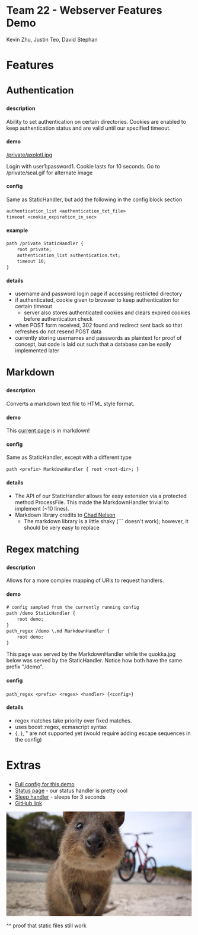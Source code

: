 <style>
html {max-width: 600px; margin-left: 20px;}
h2 {font-size: 30px;}
h3 {font-size: 25px;}
</style>

<title>Team 22</title>



# Team 22 - Webserver Features Demo

Kevin Zhu, Justin Teo, David Stephan

## Features

### Authentication

#### description

Ability to set authentication on certain directories.
Cookies are enabled to keep authentication status and are valid until our specified timeout.

#### demo

[/private/axolotl.jpg](/private/axolotl.jpg)

Login with user1:password1. Cookie lasts for 10 seconds. Go to /private/seal.gif for alternate image

#### config

Same as StaticHandler, but add the following in the config block section

	authentication_list <authentication_txt_file>
	timeout <cookie_expiration_in_sec>

#### example

	path /private StaticHandler {
		root private;
		authentication_list authentication.txt;
		timeout 10;
	}

#### details

- username and password login page if accessing restricted directory
- if authenticated, cookie given to browser to keep authentication for certain timeout
	- server also stores authenticated cookies and clears expired cookies before authentication check
- when POST form received, 302 found and redirect sent back so that refreshes do not resend POST data
- currently storing usernames and passwords as plaintext for proof of concept, but code is laid out such that a database can be easily implemented later

### Markdown

#### description

Converts a markdown text file to HTML style format.

#### demo

This [current page](../definitelystatic/demo.md) is in markdown!

#### config

Same as StaticHandler, except with a different type

`path <prefix> MarkdownHandler { root <root-dir>; }`

#### details
- The API of our StaticHandler allows for easy extension via a protected method ProcessFile. This made the MarkdownHandler trivial to implement (~10 lines).
- Markdown library credits to [Chad Nelson](https://sourceforge.net/projects/cpp-markdown/)
    - The markdown library is a little shaky (\`\`\` doesn't work); however, it should be very easy to replace


### Regex matching

#### description

Allows for a more complex mapping of URIs to request handlers.

#### demo

	# config sampled from the currently running config
	path /demo StaticHandler {
		root demo;
	}
	path_regex /demo \.md MarkdownHandler {
		root demo;
	}

This page was served by the MarkdownHandler while the quokka.jpg below was served by the StaticHandler. Notice how both have the same prefix "/demo".

#### config

`path_regex <prefix> <regex> <handler> {<config>}`

#### details

- regex matches take priority over fixed matches.
- uses boost::regex, ecmascript syntax
- {, }, " are not supported yet (would require adding escape sequences in the config)

## Extras

- [Full config for this demo](democonfig)
- [Status page](/status) - our status handler is pretty cool
- [Sleep handler](/zzz) - sleeps for 3 seconds
- [GitHub link](https://github.com/UCLA-CS130/Team22)


![alt text](quokka.jpg "Logo Title Text 1")

^^ proof that static files still work
